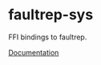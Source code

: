 # faultrep-sys #
FFI bindings to faultrep.

[Documentation](https://retep998.github.io/doc/faultrep-sys/)
